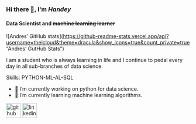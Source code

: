 ### Hi there 👋, I'm *Handey*
#### **Data Scientist** and ~~machine learning learner~~

![Andres’ GitHub stats](https://github-readme-stats.vercel.app/api?username=thelcloud&theme=dracula&show_icons=true&count_private=true “Andres’ GutHub Stats”)

I am a student who is always learning in life and I continue to pedal every day in all sub-branches of data science.

Skills: PYTHON-ML-AL-SQL

- 🔭 I’m currently working on python for data science. 
- 🌱 I’m currently learning machine learning algorithms. 


[<img src='https://cdn.jsdelivr.net/npm/simple-icons@3.0.1/icons/github.svg' alt='github' height='40'>](https://github.com/https://github.com/thelcloud)  [<img src='https://cdn.jsdelivr.net/npm/simple-icons@3.0.1/icons/linkedin.svg' alt='linkedin' height='40'>](https://www.linkedin.com/in/https://www.linkedin.com/in/hande-k%C3%BC%C3%A7%C3%BCkbulut//)  


